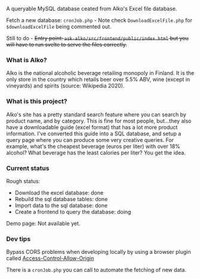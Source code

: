 A queryable MySQL database ceated from Alko's Excel file database.

Fetch a new database: `cronJob.php` - Note check `DownloadExcelFile.php` for `$downloadExcelFile` being commented out. 

Still to do - ~~Entry point: `ask-alko/src/frontend/public/index.html` but you will have to run svelte to serve the files correctly.~~

### What is Alko?

Alko is the national alcoholic beverage retailing monopoly in Finland. It is the only store in the country which retails beer over 5.5% ABV, wine (except in vineyards) and spirits (source: Wikipedia 2020).

### What is this project?

Alko's site has a pretty standard search feature where you can search by product name, and by category. This is fine for most people, but...they also have a downloadable guide (excel format) that has a lot more product information. I've converted this guide into a SQL database, and setup a query page where you can produce some very creative queries. For example, what's the cheapest beverage (euros per liter) with over 18% alcohol? What beverage has the least calories per liter? You get the idea. 

### Current status

Rough status: 
* Download the excel database: done
* Rebuild the sql database tables: done
* Import data to the sql database: done
* Create a frontend to query the database: doing

Demo page: Not available yet. 

### Dev tips

Bypass CORS problems when developing locally by using a browser plugin called [Access-Control-Allow-Origin](https://mybrowseraddon.com/access-control-allow-origin.html)

There is a `cronJob.php` you can call to automate the fetching of new data. 